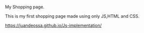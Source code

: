 My Shopping page.

This is my first shopping page made using only JS,HTML and CSS.

https://juandeossa.github.io/Js-implementation/

